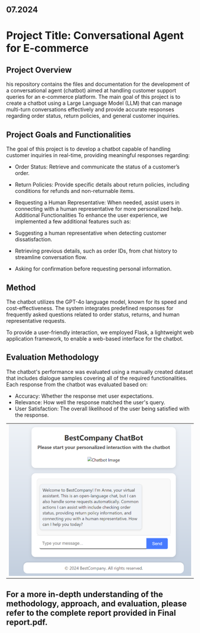 ## 07.2024

# Project Title: Conversational Agent for E-commerce

## Project Overview
his repository contains the files and documentation for the development of a conversational agent (chatbot) aimed at handling customer support queries for an e-commerce platform. The main goal of this project is to create a chatbot using a Large Language Model (LLM) that can manage multi-turn conversations effectively and provide accurate responses regarding order status, return policies, and general customer inquiries. 

## Project Goals and Functionalities
The goal of this project is to develop a chatbot capable of handling customer inquiries in real-time, providing meaningful responses regarding:
- Order Status: Retrieve and communicate the status of a customer’s order.
- Return Policies: Provide specific details about return policies, including conditions for refunds and non-returnable items.
- Requesting a Human Representative: When needed, assist users in connecting with a human representative for more personalized help.
Additional Functionalities
To enhance the user experience, we implemented a few additional features such as:

- Suggesting a human representative when detecting customer dissatisfaction.
- Retrieving previous details, such as order IDs, from chat history to streamline conversation flow.
- Asking for confirmation before requesting personal information.

## Method
The chatbot utilizes the GPT-4o language model, known for its speed and cost-effectiveness. The system integrates predefined responses for frequently asked questions related to order status, returns, and human representative requests.

To provide a user-friendly interaction, we employed Flask, a lightweight web application framework, to enable a web-based interface for the chatbot.

## Evaluation Methodology
The chatbot's performance was evaluated using a manually created dataset that includes dialogue samples covering all of the required functionalities. Each response from the chatbot was evaluated based on:
- Accuracy: Whether the response met user expectations.
- Relevance: How well the response matched the user's query.
- User Satisfaction: The overall likelihood of the user being satisfied with the response.

<table>
  <tr>
    <td>
      <img src="Screenshot.png" width="650"/>
    </td>
  </tr>
</table> 

## For a more in-depth understanding of the methodology, approach, and evaluation, please refer to the complete report provided in Final report.pdf.
